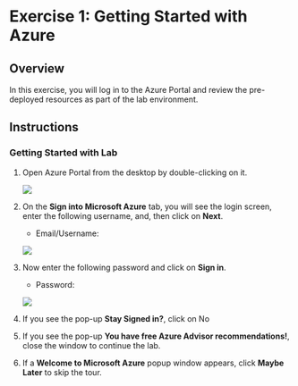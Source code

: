# Exercise 1: Getting Started with Azure

## Overview

In this exercise, you will log in to the Azure Portal and review the pre-deployed resources as part of the lab environment.

## Instructions

### Getting Started with Lab

1. Open Azure Portal from the desktop by double-clicking on it.
    
   ![](media/open-azure-portal.png)
   
2. On the **Sign into Microsoft Azure** tab, you will see the login screen, enter the following username, and, then click on **Next**.

   * Email/Username: <inject key="AzureAdUserEmail"></inject>

   ![](media/email-login.png)

3. Now enter the following password and click on **Sign in**. 

   * Password: <inject key="AzureAdUserPassword"></inject>

   ![](media/password-login.png)

4. If you see the pop-up **Stay Signed in?**, click on No

5. If you see the pop-up **You have free Azure Advisor recommendations!**, close the window to continue the lab.

6. If a **Welcome to Microsoft Azure** popup window appears, click **Maybe Later** to skip the tour.
